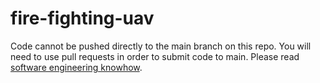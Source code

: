 # fire-fighting-uav

Code cannot be pushed directly to the main branch on this repo. You will need to use pull requests in order to submit code to main. Please read [software engineering knowhow](https://github.com/uol-eps-mech-idro/software-engineering-knowhow/blob/main/pull_requests.md).


